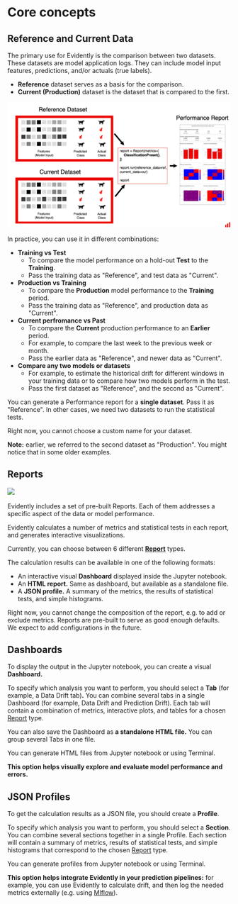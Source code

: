 # Core concepts

## **Reference and Current Data**

The primary use for Evidently is the comparison between two datasets. These datasets are model application logs. They can include model input features, predictions, and/or actuals (true labels).&#x20;

* **Reference** dataset serves as a basis for the comparison.
* **Current (Production)** dataset is the dataset that is compared to the first.&#x20;

![](../.gitbook/assets/two_datasets_classification.png)

In practice, you can use it in different combinations:

* **Training vs Test**&#x20;
  * To compare the model performance on a hold-out **Test** to the **Training**.&#x20;
  * Pass the training data as "Reference", and test data as "Current".
* **Production vs Training**&#x20;
  * To compare the **Production** model performance to the **Training** period.&#x20;
  * Pass the training data as "Reference", and production data as "Current".
* **Current perfromance vs Past**&#x20;
  * To compare the **Current** production performance to an **Earlier** period.&#x20;
  * For example, to compare the last week to the previous week or month.&#x20;
  * Pass the earlier data as "Reference", and newer data as "Current".&#x20;
* **Compare any two models or datasets**&#x20;
  * For example, to estimate the historical drift for different windows in your training data or to compare how two models perform in the test.&#x20;
  * Pass the first dataset as "Reference", and the second as "Current".&#x20;

You can generate a Performance report for a **single dataset**. Pass it as "Reference". In other cases, we need two datasets to run the statistical tests. &#x20;

Right now, you cannot choose a custom name for your dataset.&#x20;

**Note:** earlier, we referred to the second dataset as "Production". You might notice that in some older examples. &#x20;

## Reports

![](../.gitbook/assets/image%20(2).png)

Evidently includes a set of pre-built Reports. Each of them addresses a specific aspect of the data or model performance.&#x20;

Evidently calculates a number of metrics and statistical tests in each report, and generates interactive visualizations.

Currently, you can choose between 6 different [**Report**](../get-started/reports/) types.  &#x20;

The calculation results can be available in one of the following formats:&#x20;

* An interactive visual **Dashboard** displayed inside the Jupyter notebook.
* An **HTML report.** Same as dashboard, but available as a standalone file.&#x20;
* A **JSON profile.** A summary of the metrics, the results of statistical tests, and simple histograms.&#x20;

Right now, you cannot change the composition of the report, e.g. to add or exclude metrics. Reports are pre-built to serve as good enough defaults. We expect to add configurations in the future.

## Dashboards

To display the output in the Jupyter notebook, you can create a visual **Dashboard.**&#x20;

To specify which analysis you want to perform, you should select a **Tab** (for example, a Data Drift tab)**.** You can combine several tabs in a single Dashboard (for example, Data Drift and Prediction Drift). Each tab will contain a combination of metrics, interactive plots, and tables for a chosen [Report](../get-started/reports/) type.&#x20;

You can also save the Dashboard as **a standalone HTML file.** You can group several Tabs in one file.&#x20;

You can generate HTML files from Jupyter notebook or using Terminal.&#x20;

**This option helps visually explore and evaluate model performance and errors.**

## JSON Profiles

To get the calculation results as a JSON file, you should create a **Profile**.

To specify which analysis you want to perform, you should select a **Section**. You can combine several sections together in a single Profile. Each section will contain a summary of metrics, results of statistical tests, and simple histograms that correspond to the chosen [Report](../get-started/reports/) type.&#x20;

You can generate profiles from Jupyter notebook or using Terminal.&#x20;

**This option helps integrate Evidently in your prediction pipelines:** for example, you can use Evidently to calculate drift, and then log the needed metrics externally (e.g. using [Mlflow](../step-by-step-guides/integrations/evidently-+-mlflow.md)).



## &#x20;

